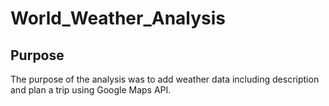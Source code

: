 # World_Weather_Analysis

## Purpose
The purpose of the analysis was to add weather data including description and plan a trip using Google Maps API. 
